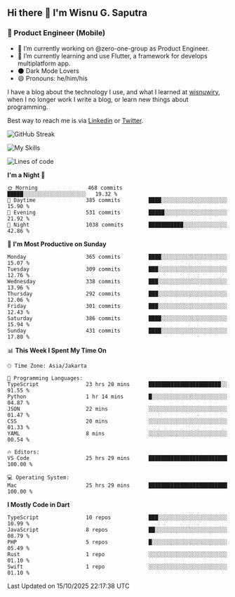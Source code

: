 ## Hi there 👋 I'm Wisnu G. Saputra

### :mobile_phone_off: Product Engineer (Mobile)

- 🔭 I’m currently working on @zero-one-group as Product Engineer.
- 🌱 I’m currently learning and use Flutter, a framework for develops multiplatform app.
- 🌑 Dark Mode Lovers
- 😄 Pronouns: he/him/his

I have a blog about the technology I use, and what I learned at [wisnuwiry](https://wisnuwiry.space/), when I no longer work I write a blog, or learn new things about programming.

Best way to reach me is via [Linkedin](https://www.linkedin.com/in/wisnu-saputra/) or [Twitter](https://twitter.com/wisnuwiry).

![GitHub Streak](https://streak-stats.demolab.com?user=wisnuwiry&theme=dark&hide_border=true)

![My Skills](https://skillicons.dev/icons?i=dart,flutter,kotlin,swift,go,js,css,neovim,git,linux&perline=5)

<!--START_SECTION:waka-->
![Lines of code](https://img.shields.io/badge/From%20Hello%20World%20I%27ve%20Written-2.8%20million%20lines%20of%20code-blue)

**I'm a Night 🦉** 

```text
🌞 Morning                468 commits         █████░░░░░░░░░░░░░░░░░░░░   19.32 % 
🌆 Daytime                385 commits         ████░░░░░░░░░░░░░░░░░░░░░   15.90 % 
🌃 Evening                531 commits         █████░░░░░░░░░░░░░░░░░░░░   21.92 % 
🌙 Night                  1038 commits        ███████████░░░░░░░░░░░░░░   42.86 % 
```
📅 **I'm Most Productive on Sunday** 

```text
Monday                   365 commits         ████░░░░░░░░░░░░░░░░░░░░░   15.07 % 
Tuesday                  309 commits         ███░░░░░░░░░░░░░░░░░░░░░░   12.76 % 
Wednesday                338 commits         ███░░░░░░░░░░░░░░░░░░░░░░   13.96 % 
Thursday                 292 commits         ███░░░░░░░░░░░░░░░░░░░░░░   12.06 % 
Friday                   301 commits         ███░░░░░░░░░░░░░░░░░░░░░░   12.43 % 
Saturday                 386 commits         ████░░░░░░░░░░░░░░░░░░░░░   15.94 % 
Sunday                   431 commits         ████░░░░░░░░░░░░░░░░░░░░░   17.80 % 
```


📊 **This Week I Spent My Time On** 

```text
🕑︎ Time Zone: Asia/Jakarta

💬 Programming Languages: 
TypeScript               23 hrs 20 mins      ███████████████████████░░   91.55 % 
Python                   1 hr 14 mins        █░░░░░░░░░░░░░░░░░░░░░░░░   04.87 % 
JSON                     22 mins             ░░░░░░░░░░░░░░░░░░░░░░░░░   01.47 % 
CSS                      20 mins             ░░░░░░░░░░░░░░░░░░░░░░░░░   01.33 % 
YAML                     8 mins              ░░░░░░░░░░░░░░░░░░░░░░░░░   00.54 % 

🔥 Editors: 
VS Code                  25 hrs 29 mins      █████████████████████████   100.00 % 

💻 Operating System: 
Mac                      25 hrs 29 mins      █████████████████████████   100.00 % 
```

**I Mostly Code in Dart** 

```text
TypeScript               10 repos            ███░░░░░░░░░░░░░░░░░░░░░░   10.99 % 
JavaScript               8 repos             ██░░░░░░░░░░░░░░░░░░░░░░░   08.79 % 
PHP                      5 repos             █░░░░░░░░░░░░░░░░░░░░░░░░   05.49 % 
Rust                     1 repo              ░░░░░░░░░░░░░░░░░░░░░░░░░   01.10 % 
Swift                    1 repo              ░░░░░░░░░░░░░░░░░░░░░░░░░   01.10 % 
```




 Last Updated on 15/10/2025 22:17:38 UTC
<!--END_SECTION:waka-->
